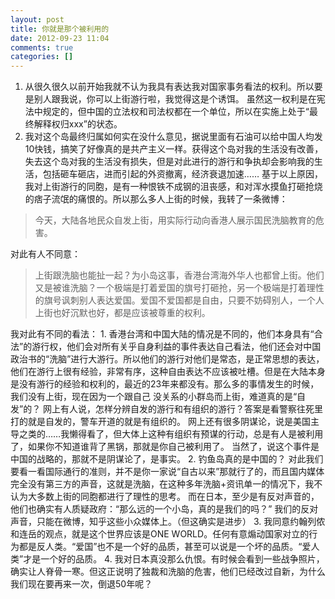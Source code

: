 ```yaml
---
layout: post
title: 你就是那个被利用的
date: 2012-09-23 11:04
comments: true
categories: []
---
```

1. 从很久很久以前开始我就不认为我具有表达我对国家事务看法的权利。所以要是别人跟我说，你可以上街游行啦，我觉得这是个诱饵。
虽然这一权利是在宪法中规定的，但中国的立法权和司法权都在一个单位，所以在实施上处于“最终解释权归xxx”的状态。
2. 我对这个岛最终归属如何实在没什么意见，据说里面有石油可以给中国人均发10快钱，搞笑了好像真的是共产主义一样。获得这个岛对我的生活没有改善，失去这个岛对我的生活没有损失，但是对此进行的游行和争执却会影响我的生活，包括砸车砸店，进而引起的外资撤离，经济衰退加速……
基于以上原因，我对上街游行的同胞，是有一种恨铁不成钢的沮丧感，和对浑水摸鱼打砸抢烧的痞子流氓的痛恨的。所以那么多人上街的时候，我转了一条微博：
<blockquote>今天，大陆各地民众自发上街，用实际行动向香港人展示国民洗脑教育的危害。</blockquote>
对此有人不同意：
<blockquote>上街跟洗脑也能扯一起？为小岛这事，香港台湾海外华人也都曾上街。他们又是被谁洗脑？一个极端是打着爱国的旗号打砸抢，另一个极端是打着理性的旗号讽刺别人表达爱国。爱国不爱国都是自由，只要不妨碍别人，一个人上街也好沉默也好，都是应该被尊重的权利。</blockquote>
我对此有不同的看法：
1.
香港台湾和中国大陆的情况是不同的，他们本身具有“合法”的游行权，他们会对所有关乎自身利益的事件表达自己看法，他们还会对中国政治书的“洗脑”进行大游行。所以他们的游行对他们是常态，是正常思想的表达，他们在游行上很有经验，非常有序，这种自由表达不应该被吐槽。但是在大陆本身是没有游行的经验和权利的，最近的23年来都没有。那么多的事情发生的时候，我们没有上街，现在因为一个跟自己 没关系的小群岛而上街，难道真的是“自发”的？
网上有人说，怎样分辨自发的游行和有组织的游行？答案是看警察往死里打的就是自发的，警车开道的就是有组织的。
网上还有很多阴谋论，说是美国主导之类的……我懒得看了，但大体上这种有组织有预谋的行动，总是有人是被利用了，如果你不知道谁背了黑锅，那就是你自己被利用了。
当然了，说这个事件是中国的战略的，那就不是阴谋论了，是事实。
2.
钓鱼岛真的是中国的？
对此我们要看一看国际通行的准则，并不是你一家说“自古以来”那就行了的，而且国内媒体完全没有第三方的声音，这就是洗脑，在这种多年洗脑+资讯单一的情况下，我不认为大多数上街的同胞都进行了理性的思考。
而在日本，至少是有反对声音的，他们也确实有人质疑政府：“那么远的一个小岛，真的是我们的吗？”
我们的反对声音，只能在微博，知乎这些小众媒体上。（但这确实是进步）
3.
我同意约翰列侬和连岳的观点，就是这个世界应该是ONE WORLD。任何有意煽动国家对立的行为都是反人类。“爱国”也不是一个好的品质，甚至可以说是一个坏的品质。“爱人类”才是一个好的品质。
4.
我对日本真没那么仇恨。有时候会看到一些战争照片，确实让人脊骨一寒。但这正说明了独裁和洗脑的危害，他们已经改过自新，为什么我们现在要再来一次，倒退50年呢？
